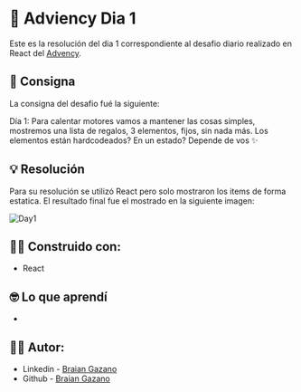# 🎄 Adviency Dia 1

Este es la resolución del dia 1 correspondiente al desafio diario realizado en React del [Advency](https://twitter.com/goncy/status/1597581740746637314).

## 📖 Consigna

La consigna del desafio fué la siguiente:

Día 1: Para calentar motores vamos a mantener las cosas simples, mostremos una lista de regalos, 3 elementos, fijos, sin nada más. Los elementos están hardcodeados? En un estado? Depende de vos ✨


## 💡 Resolución

Para su resolución se utilizó React pero solo mostraron los items de forma estatica.
El resultado final fue el mostrado en la siguiente imagen:

![Day1](https://www.linkpicture.com/q/Dia1.png)

## 👷‍♂️ Construido con:

- React

## 🤓 Lo que aprendí

- 

## 🙋‍♂️ Autor:

- Linkedin - [Braian Gazano](https://www.linkedin.com/in/braian-gazano/)
- Github - [Braian Gazano](https://github.com/BraianGazano)

